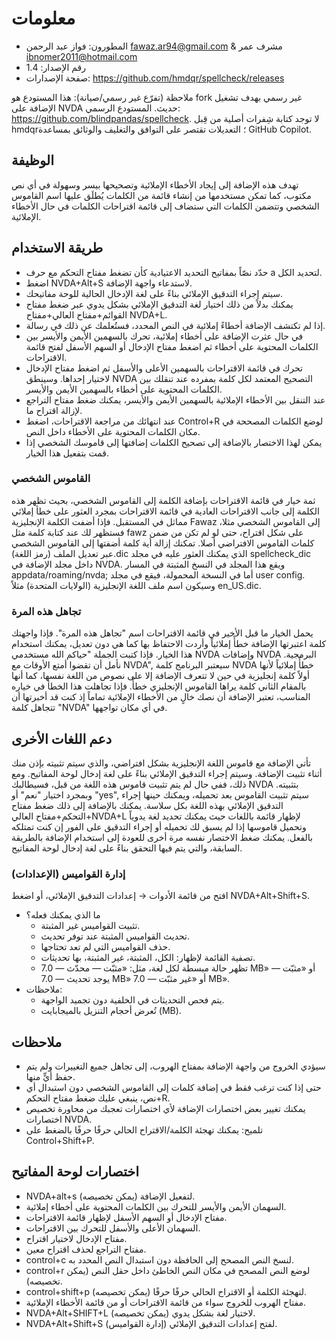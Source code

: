 # معلومات

- المطورون: فواز عبد الرحمن <fawaz.ar94@gmail.com> & مشرف عمر <ibnomer2011@hotmail.com>
- رقم الإصدار: 1.4
- صفحة الإصدارات: https://github.com/hmdqr/spellcheck/releases

ملاحظة (تفرّع غير رسمي/صيانة): هذا المستودع هو fork غير رسمي بهدف تشغيل الإضافة على NVDA حديث. المستودع الرسمي: https://github.com/blindpandas/spellcheck. لا توجد كتابة شِفرات أصلية من قِبل hmdqr؛ التعديلات تقتصر على التوافق والتغليف والوثائق بمساعدة GitHub Copilot.

## الوظيفة

تهدف هذه الإضافة إلى إيجاد الأخطاء الإملائية وتصحيحها بيسر وسهولة في أي نص مكتوب، كما تمكن مستخدمها من إنشاء قائمة من الكلمات يُطلَق عليها اسم القاموس الشخصي وتتضمن الكلمات التي ستضاف إلى قائمة اقتراحات الكلمات في حال الأخطاء الإملائية.


## طريقة الاستخدام

- حدّد نصّاً بمفاتيح التحديد الاعتيادية كأن تضغط مفتاح التحكم مع حرف a لتحديد الكل.
- اضغط NVDA+Alt+S لاستدعاء واجهة الإضافة.
- سيتم إجراء التدقيق الإملائي بناءً على لغة الإدخال الحالية للوحة مفاتيحك.
- يمكنك بدلاً من ذلك اختيار لغة التدقيق الإملائي بشكل يدوي عبر ضغط مفتاح القوائم+مفتاح العالي+مفتاح NVDA+L.
- إذا لم تكتشف الإضافة أخطاءً إملائية في النص المحدد، فستُعلمك عن ذلك في رسالة.
- في حال عثرت الإضافة على أخطاء إملائية، تحرك بالسهمين الأيمن والأيسر بين الكلمات المحتوية على أخطاء ثم اضغط مفتاح الإدخال أو السهم الأسفل لفتح قائمة الاقتراحات.
- تحرك في قائمة الاقتراحات بالسهمين الأعلى والأسفل ثم اضغط مفتاح الإدخال لاختيار إحداها. وسينطق NVDA التصحيح المعتمد لكل كلمة بمفرده عند تنقلك بين الكلمات المحتوية على أخطاء بالسهمين الأيمن والأيسر.
- عند التنقل بين الأخطاء الإملائية بالسهمين الأيمن والأيسر، يمكنك ضغط مفتاح التراجع لإزالة اقتراح ما.
- عند انتهائك من مراجعة الاقتراحات، اضغط Control+R لوضع الكلمات المصححة في مكان الكلمات المحتوية على الأخطاء داخل النص.
- يمكن لهذا الاختصار بالإضافة إلى تصحيح الكلمات إضافتها إلى قاموسك الشخصي إذا قمت بتفعيل هذا الخيار.

### القاموس الشخصي

ثمة خيار في قائمة الاقتراحات بإضافة الكلمة إلى القاموس الشخصي، بحيث تظهر هذه الكلمة إلى جانب الاقتراحات العادية في قائمة الاقتراحات بمجرد العثور على خطأ إملائي مماثل في المستقبل.
فإذا أضفت الكلمة الإنجليزية Fawaz إلى القاموس الشخصي مثلا، فستظهر لك عند كتابة كلمة مثل fawz   على شكل اقتراح، حتى لو لم تكن من ضمن كلمات القاموس الافتراضي أصلا.
تمكنك إزالة أية كلمة أضفتها إلى القاموس الشخصي عبر تعديل الملف (رمز اللغة).dic الذي يمكنك العثور عليه في مجلد spellcheck_dic داخل مجلد الإضافة في NVDA.
ويقع هذا المجلد في النسخ المثبتة في المسار appdata/roaming/nvda; أما في النسخة المحمولة، فيقع في مجلد user config.
وسيكون اسم ملف اللغة الإنجليزية (الولايات المتحدة) مثلاً en_US.dic.

### تجاهل هذه المرة

يحمل الخيار ما قبل الأخير في قائمة الاقتراحات اسم "تجاهل هذه المرة". فإذا واجهتك كلمة اعتبرتها الإضافة خطأً إملائياً وأردت الاحتفاظ بها كما هي دون تعديل، يمكنك استخدام هذا الخيار.
فإذا كتبت الجملة "حياكم الله مستخدمي NVDA وإضافات NVDA البرمجية. نأمل أن تقضوا أمتع الأوقات مع NVDA", سيعتبر البرنامج كلمة NVDA خطأً إملائياً لأنها أولاً كلمة إنجليزية في حين لا تتعرف الإضافة إلا على نصوص من اللغة نفسها، كما أنها بالمقام الثاني كلمة يراها القاموس الإنجليزي خطأً. فإذا تجاهلت هذا الخطأ في خياره المناسب، تعتبر الإضافة أن نصك خالٍ من الأخطاء الإملائية تماماً إذ كنت قد أخبرتها أن تتجاهل كلمة "NVDA" في أي مكان تواجهها.


## دعم اللغات الأخرى

تأتي الإضافة مع قاموس اللغة الإنجليزية بشكل افتراضي، والذي سيتم تثبيته بإذن منك أثناء تثبيت الإضافة.
وسيتم إجراء التدقيق الإملائي بناءً على لغة إدخال لوحة المفاتيح. ومع ذلك، ففي حال لم يتم تثبيت قاموس هذه اللغة من قبل، فسيطالبك NVDA بتثبيته. وبمجرد اختيار "نعم" أو "yes", سيتم تثبيت القاموس بعد تحميله، ويمكنك حينها إجراء التدقيق الإملائي بهذه اللغة بكل سلاسة.
يمكنك بالإضافة إلى ذلك ضغط مفتاح التحكم+مفتاح العالي+NVDA+L لإظهار قائمة باللغات حيث يمكنك تحديد لغة يدوياً وتحميل قاموسها إذا لم يسبق لك تحميله أو إجراء التدقيق على الفور إن كنت تمتلكه بالفعل. يمكنك ضغط الاختصار نفسه مرة أخرى للعودة إلى استخدام الإضافة بالطريقة السابقة، والتي يتم فيها التحقق بناءً على لغة إدخال لوحة المفاتيح.

### إدارة القواميس (الإعدادات)

افتح من قائمة الأدوات → إعدادات التدقيق الإملائي، أو اضغط NVDA+Alt+Shift+S.

- ما الذي يمكنك فعله؟
	- تثبيت القواميس غير المثبتة.
	- تحديث القواميس المثبتة عند توفر تحديث.
	- حذف القواميس التي لم تعد تحتاجها.
	- تصفية القائمة لإظهار: الكل، المثبتة، غير المثبتة، بها تحديثات.
	- تظهر حالة مبسطة لكل لغة، مثل: «مثبّت — محدّث — 7.0 MB» أو «مثبّت — يوجد تحديث — 7.0 MB» أو «غير مثبّت — 7.0 MB».
- ملاحظات:
	- يتم فحص التحديثات في الخلفية دون تجميد الواجهة.
	- تُعرض أحجام التنزيل بالميجابايت (MB).


## ملاحظات

- سيؤدي الخروج من واجهة الإضافة بمفتاح الهروب، إلى تجاهل جميع التغييرات ولم يتم حفظ أيٍّ منها.
- حتى إذا كنت ترغب فقط في إضافة كلمات إلى القاموس الشخصي دون استبدال أي نص، ينبغي عليك ضغط مفتاح التحكم+R.
- يمكنك تغيير بعض اختصارات الإضافة لأي اختصارات تعجبك من محاورة تخصيص اختصارات NVDA.
 - تلميح: يمكنك تهجئة الكلمة/الاقتراح الحالي حرفًا حرفًا بالضغط على Control+Shift+P.


## اختصارات لوحة المفاتيح

- NVDA+alt+s لتفعيل الإضافة (يمكن تخصيصه).
- السهمان الأيمن والأيسر للتحرك بين الكلمات المحتوية على أخطاء إملائية.
- مفتاح الإدخال أو السهم الأسفل لإظهار قائمة الاقتراحات.
- السهمان الأعلى والأسفل للتحرك بين الاقتراحات.
- مفتاح الإدخال لاختيار اقتراح.
- مفتاح التراجع لحذف اقتراح معين.
- control+c لنسخ النص المصحح إلى الحافظة دون استبدال النص المحدد به.
- control+r لوضع النص المصحح في مكان النص الخاطئ داخل حقل النص (يمكن تخصيصه).
 - control+shift+p لتهجئة الكلمة أو الاقتراح الحالي حرفًا حرفًا (يمكن تخصيصه).
- مفتاح الهروب للخروج سواء من قائمة الاقتراحات أو من قائمة الأخطاء الإملائية.
- NVDA+Alt+SHIFT+L لاختيار لغة بشكل يدوي (يمكن تخصيصه).
- NVDA+Alt+Shift+S لفتح إعدادات التدقيق الإملائي (إدارة القواميس).

